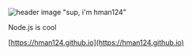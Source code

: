 ![header image "sup, i'm hman124"](https://github.com/hman124/hman124/blob/master/header.png?raw=true)

Node.js is cool

[https://hman124.github.io](https://hman124.github.io)
